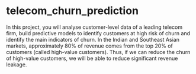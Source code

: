 # telecom_churn_prediction

In this project, you will analyse customer-level data of a leading telecom firm, build predictive models to identify customers at high risk of churn and identify the main indicators of churn.
In the Indian and Southeast Asian markets, approximately 80% of revenue comes from the top 20% of customers (called high-value customers). Thus, if we can reduce the churn of high-value customers, we will be able to reduce significant revenue leakage.

 
